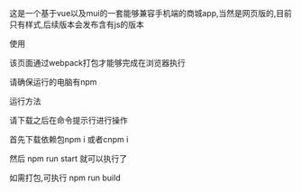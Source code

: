 这是一个基于vue以及mui的一套能够兼容手机端的商城app,当然是网页版的,目前只有样式,后续版本会发布含有js的版本



使用

该页面通过webpack打包才能够完成在浏览器执行

请确保运行的电脑有npm



运行方法

请下载之后在命令提示行进行操作

首先下载依赖包npm i  或者cnpm i

然后 npm run start 就可以执行了

如需打包,可执行 npm run build



